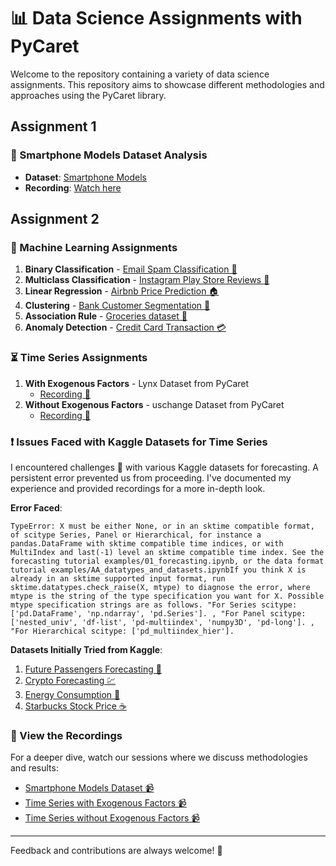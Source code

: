 # 📊 Data Science Assignments with PyCaret

Welcome to the repository containing a variety of data science assignments. This repository aims to showcase different methodologies and approaches using the PyCaret library.

## Assignment 1

### 📱 Smartphone Models Dataset Analysis
- **Dataset**: [Smartphone Models](https://www.kaggle.com/datasets/abdurrahman22224/smartphone-new-data)
- **Recording**: [Watch here](https://drive.google.com/file/d/1bjXlc1SSiTkOvHI7x7ElgCdRWiTTbQi5/view?usp=sharing)

## Assignment 2
### 🤖 Machine Learning Assignments
1. **Binary Classification** - [Email Spam Classification 📧](https://www.kaggle.com/datasets/balaka18/email-spam-classification-dataset-csv)
2. **Multiclass Classification** - [Instagram Play Store Reviews 📸](https://www.kaggle.com/datasets/saloni1712/instagram-play-store-reviews)
3. **Linear Regression** - [Airbnb Price Prediction 🏠](https://www.kaggle.com/datasets/stevezhenghp/airbnb-price-prediction/)
4. **Clustering** - [Bank Customer Segmentation 🏦](https://www.kaggle.com/datasets/shivamb/bank-customer-segmentation)
5. **Association Rule** - [Groceries dataset 🛒](https://www.kaggle.com/datasets/heeraldedhia/groceries-dataset)
6. **Anomaly Detection** - [Credit Card Transaction 💳](https://www.kaggle.com/datasets/ybifoundation/credit-card-transaction)

### ⏳ Time Series Assignments
1. **With Exogenous Factors** - Lynx Dataset from PyCaret
   - [Recording 🎥](https://drive.google.com/file/d/19cmCIUFNbCep0EpXnOd60Yz0bJpHRvA9/view?usp=sharing)
2. **Without Exogenous Factors** - uschange Dataset from PyCaret
   - [Recording 🎥](https://drive.google.com/file/d/1VF3WPwU5Pk2Eqob_-J5CW7PyMcONVc5C/view?usp=sharing)

### ❗ Issues Faced with Kaggle Datasets for Time Series
I encountered challenges 🚧 with various Kaggle datasets for forecasting. A persistent error prevented us from proceeding. I've documented my experience and provided recordings for a more in-depth look.

**Error Faced**:
```
TypeError: X must be either None, or in an sktime compatible format, of scitype Series, Panel or Hierarchical, for instance a pandas.DataFrame with sktime compatible time indices, or with MultiIndex and last(-1) level an sktime compatible time index. See the forecasting tutorial examples/01_forecasting.ipynb, or the data format tutorial examples/AA_datatypes_and_datasets.ipynbIf you think X is already in an sktime supported input format, run sktime.datatypes.check_raise(X, mtype) to diagnose the error, where mtype is the string of the type specification you want for X. Possible mtype specification strings are as follows. "For Series scitype: ['pd.DataFrame', 'np.ndarray', 'pd.Series']. , "For Panel scitype: ['nested_univ', 'df-list', 'pd-multiindex', 'numpy3D', 'pd-long']. , "For Hierarchical scitype: ['pd_multiindex_hier'].
```

**Datasets Initially Tried from Kaggle**:
1. [Future Passengers Forecasting 🧳](https://www.kaggle.com/code/caesarmario/forecasting-future-passengers-w-pycaret/input)
2. [Crypto Forecasting 💹](https://www.kaggle.com/competitions/g-research-crypto-forecasting/data)
3. [Energy Consumption 🌆](https://www.kaggle.com/code/songulerdem/energy-consumption-forecasting-with-pycaret/input)
4. [Starbucks Stock Price ☕](https://www.kaggle.com/code/kalilurrahman/starbucks-stock-price-performance-analysis/notebook)

### 🎥 View the Recordings
For a deeper dive, watch our sessions where we discuss methodologies and results:
   - [Smartphone Models Dataset 📹](https://drive.google.com/file/d/1bjXlc1SSiTkOvHI7x7ElgCdRWiTTbQi5/view?usp=sharing)
   - [Time Series with Exogenous Factors 📹](https://drive.google.com/file/d/19cmCIUFNbCep0EpXnOd60Yz0bJpHRvA9/view?usp=sharing)
   - [Time Series without Exogenous Factors 📹](https://drive.google.com/file/d/1VF3WPwU5Pk2Eqob_-J5CW7PyMcONVc5C/view?usp=sharing)
---

Feedback and contributions are always welcome! 👋
